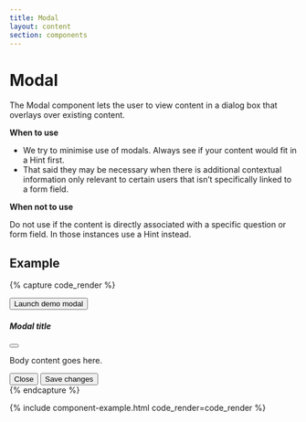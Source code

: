 ```yaml
---
title: Modal
layout: content
section: components
---
```


# Modal

The Modal component lets the user to view content in a dialog box that overlays over existing content.

**When to use**

- We try to minimise use of modals. Always see if your content would fit in a Hint first.
- That said they may be necessary when there is additional contextual information only relevant to certain users that isn’t specifically linked to a form field.

**When not to use**

Do not use if the content is directly associated with a specific question or form field. In those instances use a Hint instead.

## Example

{% capture code_render %}
<!-- Button trigger modal -->
<button type="button" class="btn btn-primary" data-bs-toggle="modal" data-bs-target="#exampleModal">
  Launch demo modal
</button>

<!-- Modal -->
<div class="modal fade" id="exampleModal" tabindex="-1" aria-labelledby="exampleModalLabel" aria-hidden="true">
  <div class="modal-dialog">
    <div class="modal-content">
      <div class="modal-header">
        <h5 class="modal-title" id="exampleModalLabel">Modal title</h5>
        <button type="button" class="btn-close" data-bs-dismiss="modal" aria-label="Close"></button>
      </div>
      <div class="modal-body">
        <p>Body content goes here.</p>
      </div>
      <div class="modal-footer">
        <button type="button" class="btn btn-secondary btn-sm" data-bs-dismiss="modal">Close</button>
        <button type="button" class="btn btn-primary btn-sm">Save changes</button>
      </div>
    </div>
  </div>
</div>
{% endcapture %}

{% include component-example.html code_render=code_render %}
